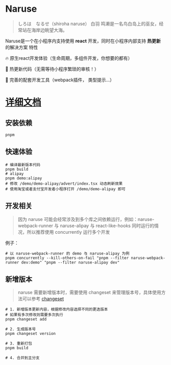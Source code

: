 # Naruse

> しろは　なるせ（shiroha naruse） 白羽 鸣濑是一名鸟白岛上的巫女，经常站在海岸边眺望大海。

Naruse是一个在小程序内支持使用 **react** 开发，同时在小程序内部支持 **热更新** 的解决方案
特性

🔥   原生react开发体验（生命周期，多组件开发，你想要的都有）

🚀   热更新代码（无需等待小程序繁琐的审核！）

🧱   完善的配套开发工具（webpack插件， 类型提示...）


#  [详细文档](https://barrierml.github.io/naruse-doc)

## 安装依赖

```shell
pnpm
```

## 快速体验
```shell
# 编译最新版本代码
pnpm build
# alipay
pnpm demo:alipay
# 修改 /demo/demo-alipay/advert/index.tsx 动态刷新效果
# 使用淘宝或者支付宝开发者小程序打开 /demo/demo-alipay 即可
```


## 开发相关

> 因为 naruse 可能会经常涉及到多个库之间依赖运行，例如：naruse-webpack-runner 与 naruse-alipay 与 react-like-hooks 同时运行的情况，所以推荐使用 concurrently 运行多个开发

例子：
```shell
# 以 naruse-webpack-runner 的 demo 与 naruse-alipay 为例
pnpm concurrently --kill-others-on-fail "pnpm --filter naruse-webpack-runner dev:demo" "pnpm --filter naruse-alipay dev"
```


## 新增版本

> naruse 需要新增版本时，需要使用 changeset 来管理版本号，具体使用方法可以参考 [changeset](https://github.com/changesets/changesets)

```shell
# 1. 新增版本更新内容，根据修改内容选择不同的更迭版本
# 如果有多次修改则需要多次执行
pnpm changeset add

# 2. 生成版本号
pnpm changeset version

# 3. 重新打包
pnpm build

# 4. 合并到主分支
```
